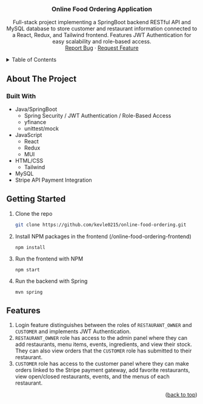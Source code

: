 <h3 align="center">Online Food Ordering Application</h3>

  <p align="center">
    Full-stack project implementing a SpringBoot backend RESTful API and MySQL database to store customer and restaurant information connected to a React, Redux, and Tailwind frontend. Features JWT Authentication for easy scalability and role-based access.
    <br />
    <a href="https://github.com/kevle0215/online-food-ordering/issues">Report Bug</a>
    ·
    <a href="https://github.com/kevle0215/online-food-ordering/issues">Request Feature</a>
  </p>
</div>

<!-- TABLE OF CONTENTS -->
<details>
  <summary>Table of Contents</summary>
  <ol>
    <li>
      <a href="#about-the-project">About The Project</a>
      <ul>
        <li><a href="#built-with">Built With</a></li>
      </ul>
    </li>
    <li>
      <a href="#getting-started">Getting Started</a>
    </li>
    <li><a href="#features">Features</a></li>
  </ol>
</details>

<!-- ABOUT THE PROJECT -->
## About The Project

### Built With
* Java/SpringBoot
  * Spring Security / JWT Authentication / Role-Based Access
  * yfinance
  * unittest/mock
* JavaScript
  * React
  * Redux
  * MUI
* HTML/CSS
  * Tailwind
* MySQL
* Stripe API Payment Integration

<!-- GETTING STARTED -->
## Getting Started
1. Clone the repo
   ```sh
   git clone https://github.com/kevle0215/online-food-ordering.git
   ```
2. Install NPM packages in the frontend (/online-food-ordering-frontend)
    ```
    npm install
    ```
3. Run the frontend with NPM 
   ```
   npm start
   ```
4. Run the backend with Spring
    ```
    mvn spring
    ```

<!-- Features -->
## Features

1. Login feature distinguishes between the roles of ```RESTAURANT_OWNER``` and ```CUSTOMER``` and implements JWT Authentication.
2. ```RESTAURANT_OWNER``` role has access to the admin panel where they can add restaurants, menu items, events, ingredients, and view their stock. They can also view orders that the ```CUSTOMER``` role has submitted to their restaurant.
3. ```CUSTOMER``` role has access to the customer panel where they can make orders linked to the Stripe payment gateway, add favorite restaurants, view open/closed restaurants, events, and the menus of each restaurant. 

<p align="right">(<a href="#readme-top">back to top</a>)</p>

